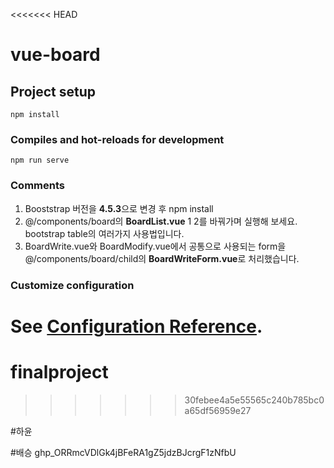 <<<<<<< HEAD
# vue-board

## Project setup

```
npm install
```

### Compiles and hot-reloads for development

```
npm run serve
```

### Comments

1. Booststrap 버전을 **4.5.3**으로 변경 후 npm install
2. @/components/board의 **BoardList.vue** 1 2를 바꿔가며 실행해 보세요. bootstrap table의 여러가지 사용법입니다.
3. BoardWrite.vue와 BoardModify.vue에서 공통으로 사용되는 form을 @/components/board/child의 **BoardWriteForm.vue**로 처리했습니다.

### Customize configuration

See [Configuration Reference](https://cli.vuejs.org/config/).
=======
# finalproject
>>>>>>> 30febee4a5e55565c240b785bc0a65df56959e27

#하윤

#배승
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

